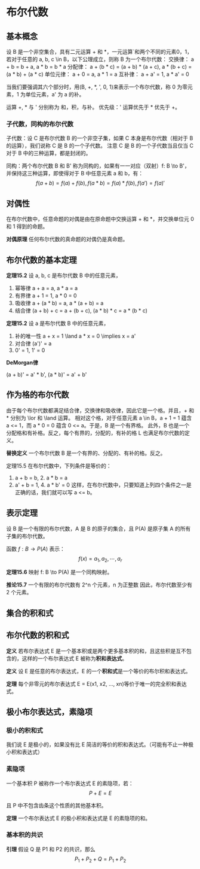 # 布尔代数

## 基本概念

设 B 是一个非空集合，具有二元运算 + 和 *，一元运算`和两个不同的元素0，1，若对于任意的 a, b, c \in B，以下公理成立，则称 B 为一个布尔代数：
交换律： a + b = b + a,
        a * b = b * a
分配律： a + (b * c) = (a + b) * (a + c),
        a * (b + c) = (a * b) + (a * c)
单位元律： a + 0 = a, a * 1 = a
互补律： a + a' = 1, a * a' = 0

当我们要强调其六个部分时，用(B, +, *, ', 0, 1)来表示一个布尔代数，称 0 为零元素，1 为单位元素，a' 为 a 的补。

运算 +, * 与 ' 分别称为 和，积，与补。
优先级：' 运算优先于 * 优先于 +。

### 子代数，同构的布尔代数

子代数：设 C 是布尔代数 B 的一个非空子集，如果 C 本身是布尔代数（相对于 B 的运算），我们说称 C 是 B 的一个子代数。
注意 C 是 B 的一个子代数当且仅当 C 对于 B 中的三种运算，都是封闭的。

同构：两个布尔代数 B 和 B' 称为同构的，如果有一一对应（双射）f: B \to B'，并保持这三种运算，即使得对于 B 中任意元素 a 和 b，有：
$$
f(a + b) = f(a) + f(b), f(a * b) = f(a) * f(b), f(a') = f(a)'
$$

## 对偶性

在布尔代数中，任意命题的对偶是由在原命题中交换运算 + 和 *，并交换单位元 0 和 1 得到的命题。

**对偶原理** 任何布尔代数的真命题的对偶仍是真命题。

## 布尔代数的基本定理

**定理15.2** 设 a, b, c 是布尔代数 B 中的任意元素，

  1. 幂等律
     a + a = a, a * a = a
  2. 有界律
     a + 1 = 1, a * 0 = 0
  3. 吸收律
     a + (a * b) = a, a * (a + b) = a
  4. 结合律
     (a + b) + c = a + (b + c), (a * b) * c = a * (b * c)

**定理15.2** 设 a 是布尔代数 B 中的任意元素，

  1. 补的唯一性
     a + x = 1 \land a * x = 0 \implies x = a'
  2. 对合律
     (a')' = a
  3. 0' = 1, 1' = 0


**DeMorgan律**

(a + b)' = a' * b', (a * b)' = a' + b'

## 作为格的布尔代数

由于每个布尔代数都满足结合律，交换律和吸收律，因此它是一个格。并且，+ 和 * 分别为 \lor 和 \land 运算。
相对这个格，对于任意元素 a \in B，a + 1 = 1 蕴含 a <= 1，而 a * 0 = 0 蕴含 0 <= a。于是，B 是一个有界格。
此外，B 也是一个分配格和有补格。反之，每个有界的，分配的，有补的格 L 也满足布尔代数的定义。

**替换定义** 一个布尔代数 B 是一个有界的、分配的、有补的格。反之。

定理15.5 在布尔代数中，下列条件是等价的：
  1. a  + b = b,  2. a * b  = a
  3. a' + b = 1,  4. a * b' = 0
这样，在布尔代数中，只要知道上列四个条件之一是正确的话，我们就可以写 a <= b。

## 表示定理

设 B 是一个有限的布尔代数，A 是 B 的原子的集合，且 P(A) 是原子集 A 的所有子集的布尔代数。

函数 $f: B \to P(A)$ 表示：
$$
f(x) = { a_1, a_2, \cdots, a_r }
$$

**定理15.6** 映射 f: B \to P(A) 是一个同构映射。

**推论15.7** 一个有限的布尔代数有 2^n 个元素，n 为正整数
因此，布尔代数至少有 2 个元素。

## 集合的积和式

## 布尔代数的积和式

**定义** 若布尔表达式 E 是一个基本积或是两个更多基本积的和，且这些积是互不包含的，这样的一个布尔表达式 E 被称为**积和表达式**。

**定义** 设 E 是任意的布尔表达式，E 的一个**积和式**是一个等价的布尔积和表达式。

**定理** 每个非零元的布尔表达式 E = E(x1, x2, ..., xn)等价于唯一的完全积和表达式。

## 极小布尔表达式，素隐项

### 极小的积和式

我们说 E 是极小的，如果没有比 E 简洁的等价的积和表达式。（可能有不止一种极小积和表达式）

### 素隐项

一个基本积 P 被称作一个布尔表达式 E 的素隐项，若：
$$
P + E = E
$$

且 P 中不包含齿条这个性质的其他基本积。

**定理** 一个布尔表达式 E 的极小积和表达式是 E 的素隐项的和。

### 基本积的共识

**引理** 假设 Q 是 P1 和 P2 的共识，那么
$$
P_1 + P_2 + Q = P_1 + P_2
$$
